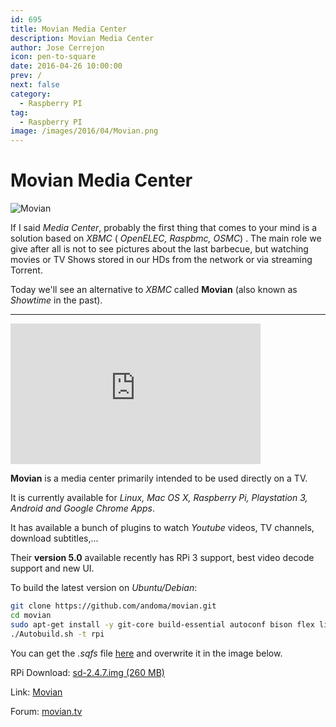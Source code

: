 ```yaml
---
id: 695
title: Movian Media Center
description: Movian Media Center
author: Jose Cerrejon
icon: pen-to-square
date: 2016-04-26 10:00:00
prev: /
next: false
category:
  - Raspberry PI
tag:
  - Raspberry PI
image: /images/2016/04/Movian.png
---
```


# Movian Media Center

![Movian](/images/2016/04/Movian.png)


If I said *Media Center*, probably the first thing that comes to your mind is a solution based on *XBMC* ( *OpenELEC, Raspbmc, OSMC*) . The main role we give after all is not to see pictures about the last barbecue, but watching movies or TV Shows stored in our HDs from the network or via streaming Torrent.

Today we'll see an alternative to *XBMC* called **Movian** (also known as *Showtime* in the past).

- - -
<iframe width="400" height="225" src="https://www.youtube.com/embed/_pkqhe66Zqk?rel=0&amp;showinfo=0" frameborder="0" allowfullscreen></iframe>

**Movian** is a media center primarily intended to be used directly on a TV.

It is currently available for *Linux, Mac OS X, Raspberry Pi, Playstation 3, Android and Google Chrome Apps*.

It has available a bunch of plugins to watch *Youtube* videos, TV channels, download subtitles,...

Their **version 5.0** available recently has RPi 3 support, best video decode support and new UI.

To build the latest version on *Ubuntu/Debian*: 

```bash
git clone https://github.com/andoma/movian.git
cd movian
sudo apt-get install -y git-core build-essential autoconf bison flex libelf-dev libtool pkg-config texinfo libncurses5-dev libz-dev python-dev libssl-dev libgmp3-dev ccache zip squashfs-tools
./Autobuild.sh -t rpi
```

You can get the *.sqfs* file [here](https://movian.tv/builds/movian) and overwrite it in the image below.

RPi Download: [sd-2.4.7.img (260 MB)](https://movian.tv/downloads/stos)

Link: [Movian](https://movian.tv/)

Forum: [movian.tv](https://movian.tv/projects/movian/boards)